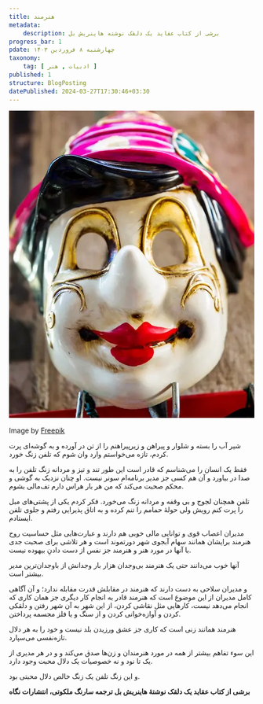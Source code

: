 ```yaml
---
title: هنرمند
metadata: 
    description: برشی از کتاب عقاید یک دلقک نوشته هاینریش بل
progress_bar: 1
pdate: چهارشنبه ۸ فروردین ۱۴۰۳
taxonomy:
    tag: [ ادبیات , هنر ]
published: 1
structure: BlogPosting
datePublished: 2024-03-27T17:30:46+03:30
---
```

![ عقاید یک دلقگ هاینریش بل ](fun-carnival-mask_23-2147852291.webp?classes=center&loading=lazy)
<div class="align-center">
Image by <a href="https://www.freepik.com/free-photo/fun-carnival-mask_3356565.htm#fromView=search&page=1&position=16&uuid=db7535fe-8d68-4934-ae96-506790478831">Freepik</a>
</div>


شیر آب را بسته و شلوار و پیراهن و زیرپیراهنم را از تن در آورده و به گوشه‌ای پرت کردم، تازه می‌خواستم وارد وان شوم که تلفن زنگ خورد. 

فقط یک انسان را می‌شناسم که قادر است این طور تند و تیز و مردانه زنگ تلفن را به صدا در بیاورد و آن هم کسی جز مدیر برنامه‌ام سونر نیست. او چنان نزدیک به گوشی و محکم صحبت می‌کند که من هر بار هراس دارم تف‌مالی بشوم.

تلفن همچنان لجوج و بی وقفه و مردانه زنگ می‌خورد. فکر کردم یکی از پشتی‌های مبل را پرت کنم رویش ولی حولهٔ حمامم را تنم کرده و به اتاق پذیرایی رفتم و جلوی تلفن ایستادم.

مدیران اعصاب قوی و توانایی مالی خوبی هم دارند و عبارت‌هایی مثل حساسیت روح هنرمند برایشان همانند سهام آبجوی شهر دورتموند است و هر تلاشی برای صحبت جدی با آنها در مورد هنر و هنرمند جز نفس از دست دادنِ بیهوده نیست. 

آنها خوب می‌دانند حتی یک هنرمند بی‌وجدان هزار بار وجدانش از باوجدان‌ترین مدیر بیشتر است.

و مدیران سلاحی به دست دارند که هنرمند در مقابلش قدرت مقابله ندارد؛ و آن آگاهی کامل مدیران از این موضوع است که هنرمند قادر به انجام کار دیگری جز همان کاری که انجام می‌دهد نیست، کارهایی مثل نقاشی کردن، از این شهر به آن شهر رفتن و دلقکی کردن و آوازه‌خوانی کردن و از سنگ و یا فلز مجسمه پرداختن.

هنرمند همانند زنی است که کاری جز عشق ورزیدن بلد نیست و خود را به هر دلال تازه‌نفسی می‌سپارد. 

این سوء تفاهم بیشتر از همه در مورد هنرمندان و زن‌ها صدق می‌کند و و در هر مدیری از یک تا نود و نه خصوصیات یک دلال محبت وجود دارد. 

و این زنگ تلفن یک زنگ خالص دلال محبتی بود.

**برشی از کتاب عقاید یک دلقک نوشتهٔ هاینریش بل ترجمه سارنگ ملکوتی، انتشارات نگاه**
